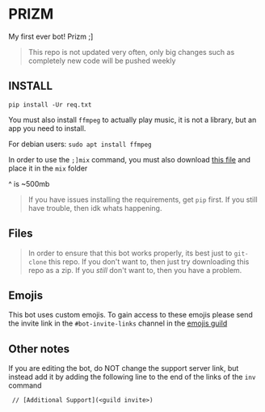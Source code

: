 # PRIZM
My first ever bot! Prizm ;]
> This repo is not updated very often, only big changes such as completely new code will be pushed weekly

## INSTALL
`pip install -Ur req.txt`

You must also install `ffmpeg` to actually play music, it is not a library, but an app you need to install.

For debian users: `sudo apt install ffmpeg`

In order to use the `;]mix` command, you must also download [this file](https://mega.nz/#!9fh1iQzC!5d9zt6yKRbAXzgyxNMmoITua09b__zlU751KKOfpRSs)
and place it in the `mix` folder

^ is ~500mb

> If you have issues installing the requirements, get `pip` first.
> If you still have trouble, then idk whats happening.

## Files
> In order to ensure that this bot works properly, its best just to `git-clone` this repo.
If you don't want to, then just try downloading this repo as a zip.
If you *still* don't want to, then you have a problem.

## Emojis
This bot uses custom emojis. To gain access to these emojis please send the invite link in
the `#bot-invite-links` channel in the [emojis guild](https://discord.gg/eYMyfcd)

## Other notes
If you are editing the bot, do NOT change the support server link, but instead add it
by adding the following line to the end of the links of the `inv` command
```
 // [Additional Support](<guild invite>)
```
